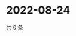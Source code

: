 # 2022-08-24

共 0 条

<!-- BEGIN WEIBO -->
<!-- 最后更新时间 Wed Aug 24 2022 03:13:52 GMT+0800 (China Standard Time) -->

<!-- END WEIBO -->

